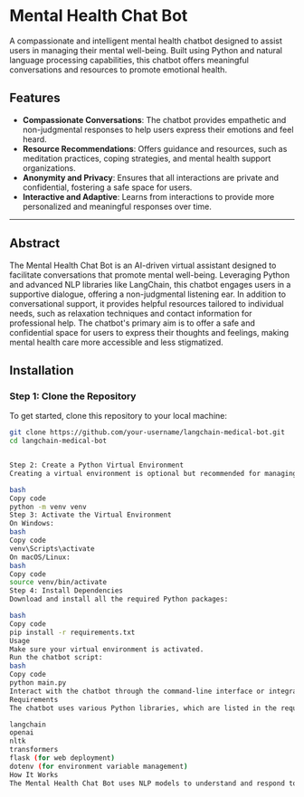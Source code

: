 # Mental Health Chat Bot

A compassionate and intelligent mental health chatbot designed to assist users in managing their mental well-being. Built using Python and natural language processing capabilities, this chatbot offers meaningful conversations and resources to promote emotional health.

## Features
- **Compassionate Conversations**: The chatbot provides empathetic and non-judgmental responses to help users express their emotions and feel heard.
- **Resource Recommendations**: Offers guidance and resources, such as meditation practices, coping strategies, and mental health support organizations.
- **Anonymity and Privacy**: Ensures that all interactions are private and confidential, fostering a safe space for users.
- **Interactive and Adaptive**: Learns from interactions to provide more personalized and meaningful responses over time.

---

## Abstract
The Mental Health Chat Bot is an AI-driven virtual assistant designed to facilitate conversations that promote mental well-being. Leveraging Python and advanced NLP libraries like LangChain, this chatbot engages users in a supportive dialogue, offering a non-judgmental listening ear. In addition to conversational support, it provides helpful resources tailored to individual needs, such as relaxation techniques and contact information for professional help. The chatbot's primary aim is to offer a safe and confidential space for users to express their thoughts and feelings, making mental health care more accessible and less stigmatized.

## Installation

### Step 1: Clone the Repository
To get started, clone this repository to your local machine:
```bash
git clone https://github.com/your-username/langchain-medical-bot.git
cd langchain-medical-bot


Step 2: Create a Python Virtual Environment
Creating a virtual environment is optional but recommended for managing dependencies.

bash
Copy code
python -m venv venv
Step 3: Activate the Virtual Environment
On Windows:
bash
Copy code
venv\Scripts\activate
On macOS/Linux:
bash
Copy code
source venv/bin/activate
Step 4: Install Dependencies
Download and install all the required Python packages:

bash
Copy code
pip install -r requirements.txt
Usage
Make sure your virtual environment is activated.
Run the chatbot script:
bash
Copy code
python main.py
Interact with the chatbot through the command-line interface or integrate it with a more advanced front-end as desired.
Requirements
The chatbot uses various Python libraries, which are listed in the requirements.txt file. Here are some common dependencies you might include:

langchain
openai
nltk
transformers
flask (for web deployment)
dotenv (for environment variable management)
How It Works
The Mental Health Chat Bot uses NLP models to understand and respond to user input in a meaningful way. It can recognize emotions and suggest appropriate resources or coping strategies. By utilizing the LangChain framework, the bot manages conversation flow and provides coherent responses based on past interactions.
